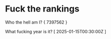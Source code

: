 # Fuck the rankings

Who the hell am I?
{ 7397562 }

What fucking year is it?
[ 2025-01-15T00:30:00Z ]
